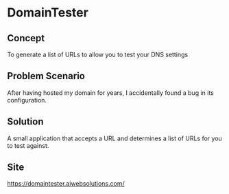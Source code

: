# DomainTester

## Concept

To generate a list of URLs to allow you to test your DNS settings

## Problem Scenario

After having hosted my domain for years, I accidentally found a bug in its configuration.

## Solution

A small application that accepts a URL and determines a list of URLs for you to test against.

## Site

https://domaintester.ajwebsolutions.com/
